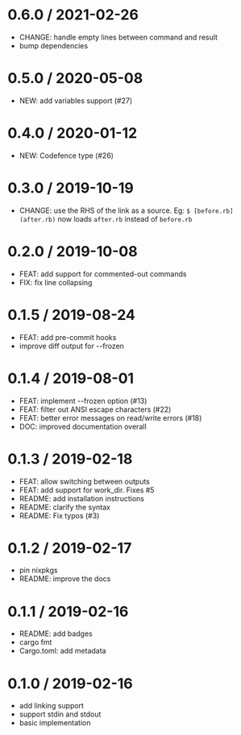 
0.6.0 / 2021-02-26
==================

  * CHANGE: handle empty lines between command and result
  * bump dependencies

0.5.0 / 2020-05-08
==================

  * NEW: add variables support (#27)

0.4.0 / 2020-01-12
==================

  * NEW: Codefence type (#26)

0.3.0 / 2019-10-19
==================

  * CHANGE: use the RHS of the link as a source.
    Eg: `$ [before.rb](after.rb)` now loads `after.rb` instead of `before.rb`

0.2.0 / 2019-10-08
==================

  * FEAT: add support for commented-out commands
  * FIX: fix line collapsing

0.1.5 / 2019-08-24
==================

  * FEAT: add pre-commit hooks
  * improve diff output for --frozen

0.1.4 / 2019-08-01
==================

  * FEAT: implement --frozen option (#13)
  * FEAT: filter out ANSI escape characters (#22)
  * FEAT: better error messages on read/write errors (#18)
  * DOC: improved documentation overall

0.1.3 / 2019-02-18
==================

  * FEAT: allow switching between outputs
  * FEAT: add support for work_dir. Fixes #5
  * README: add installation instructions
  * README: clarify the syntax
  * README: Fix typos (#3)

0.1.2 / 2019-02-17
==================

  * pin nixpkgs
  * README: improve the docs

0.1.1 / 2019-02-16
==================

  * README: add badges
  * cargo fmt
  * Cargo.toml: add metadata

0.1.0 / 2019-02-16
==================

  * add linking support
  * support stdin and stdout
  * basic implementation
